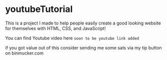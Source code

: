 # youtubeTutorial

This is a project I made to help people easily create a good looking website for themselves with HTML, CSS, and JavaScript!

You can find Youtube video here `soon to be youtube link added`

if you got value out of this consider sending me some sats via my tip button on binmucker.com
